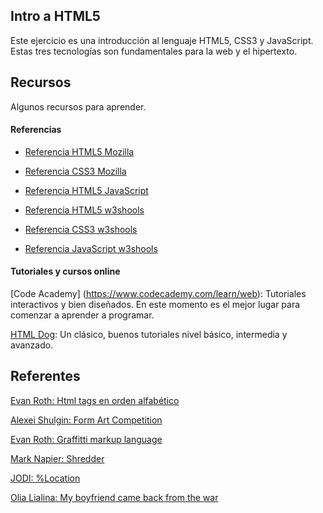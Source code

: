 ## Intro a HTML5

Este ejercicio es una introducción al lenguaje HTML5, CSS3 y JavaScript.  Estas tres tecnologías son fundamentales para la web y el hipertexto.

## Recursos

Algunos recursos para aprender.

#### Referencias

* [Referencia HTML5 Mozilla](https://developer.mozilla.org/en/docs/Web/HTML/Element)
* [Referencia CSS3 Mozilla](https://developer.mozilla.org/en-US/docs/Web/CSS/Reference)
* [Referencia HTML5 JavaScript](https://developer.mozilla.org/en-US/docs/Web/JavaScript/Reference)


* [Referencia HTML5 w3shools](http://www.w3schools.com/tags/default.asp)
* [Referencia CSS3 w3shools](http://www.w3schools.com/cssref/default.asp)
* [Referencia JavaScript w3shools](http://www.w3schools.com/jsref/default.asp)

#### Tutoriales y cursos online

[Code Academy] (https://www.codecademy.com/learn/web): Tutoriales interactivos y bien diseñados.  En este momento es el mejor lugar para comenzar a aprender a programar.

[HTML Dog](http://htmldog.com/): Un clásico, buenos tutoriales nivel básico, intermedia y avanzado.

## Referentes

[Evan Roth: Html tags en orden alfabético](http://all-html.net/)

[Alexei Shulgin: Form Art Competition](http://archive.rhizome.org/artbase/48528/)

[Evan Roth: Graffitti markup language](http://www.graffitimarkuplanguage.com/)

[Mark Napier: Shredder](http://marknapier.com/shredder)

[JODI: %Location ](http://wwwwwwwww.jodi.org/)

[Olia Lialina: My boyfriend came back from the war](http://www.teleportacia.org/war/)
